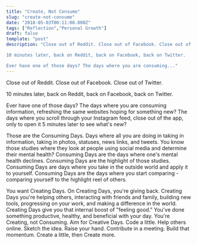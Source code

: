 ```yaml
---
title: "Create, Not Consume"
slug: "create-not-consume"
date: "2018-05-03T00:11:00.000Z"
tags: ["Reflection","Personal Growth"]
draft: false
template: "post"
description: "Close out of Reddit. Close out of Facebook. Close out of Twitter.

10 minutes later, back on Reddit, back on Facebook, back on Twitter.

Ever have one of those days? The days where you are consuming..."
---
```


Close out of Reddit. Close out of Facebook. Close out of Twitter.

10 minutes later, back on Reddit, back on Facebook, back on Twitter.

Ever have one of those days? The days where you are consuming information, refreshing the same websites hoping for something new? The days where you scroll through your Instagram feed, close out of the app, only to open it 5 minutes later to see what's new?

Those are the Consuming Days. Days where all you are doing in taking in information, taking in photos, statuses, news links, and tweets. You know those studies where they look at people using social media and determine their mental health? Consuming Days are the days where one's mental health declines. Consuming Days are the highlight of those studies. Consuming Days are days where you take in the outside world and apply it to yourself. Consuming Days are the days where you start comparing - comparing yourself to the highlight reel of others.

You want Creating Days. On Creating Days, you're giving back. Creating Days you're helping others, interacting with friends and family, building new tools, progressing on your work, and making a difference in the world. Creating Days give you that internal boost of "feeling good." You've done something productive, healthy, and beneficial with your day. You're Creating, not Consuming. Aim for Creative Days. Code a little. Help others online. Sketch the idea. Raise your hand. Contribute in a meeting. Build that momentum. Create a little, then Create more.
